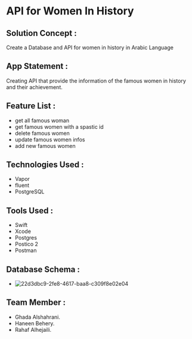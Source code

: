 # API for Women In History

## Solution Concept :

Create a Database and API for women in history in Arabic Language

## App Statement :

Creating API that provide the information of the famous women in history and their achievement.

## Feature List :

* get all famous woman
* get famous women with a spastic id
* delete famous women
* update famous women infos
* add new famous women

## Technologies Used :

* Vapor
* fluent
* PostgreSQL

## Tools Used :

* Swift
* Xcode
* Postgres
* Postico 2
* Postman

## Database Schema :

* ![22d3dbc9-2fe8-4617-baa8-c309f8e02e04](https://user-images.githubusercontent.com/116795488/227909452-858a4227-b46c-42f3-9576-e40016d176ed.JPG)



## Team Member :
* Ghada Alshahrani.
* Haneen Behery.
* Rahaf Alhejaili.


